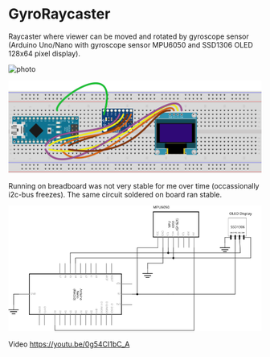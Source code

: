# GyroRaycaster
Raycaster where viewer can be moved and rotated by gyroscope sensor (Arduino Uno/Nano with gyroscope sensor MPU6050 and SSD1306 OLED 128x64 pixel display).

![photo](/assets/images/GyroRaycaster.jpg) 

![breadboard](/assets/images/Breadboard.svg) 

Running on breadboard was not very stable for me over time (occassionally i2c-bus freezes). The same circuit soldered on board ran stable.

![schema](/assets/images/Schema.svg) 

Video https://youtu.be/0g54CI1bC_A
